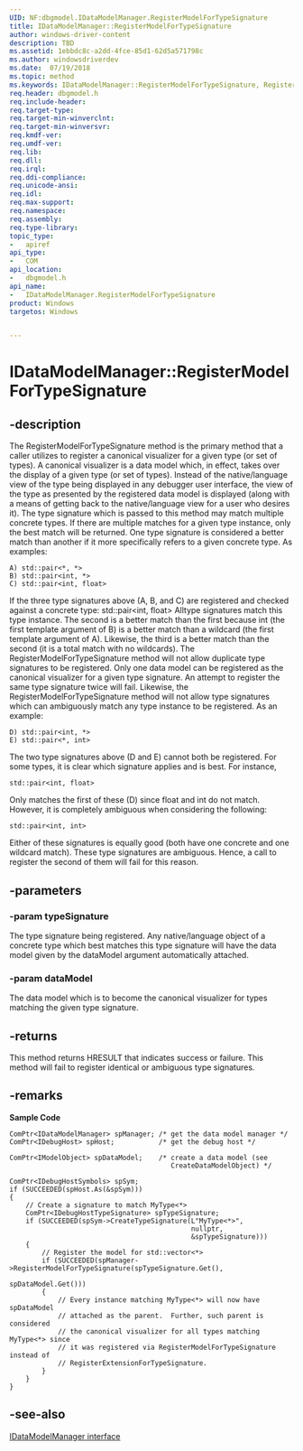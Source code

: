 ```yaml
---
UID: NF:dbgmodel.IDataModelManager.RegisterModelForTypeSignature
title: IDataModelManager::RegisterModelForTypeSignature
author: windows-driver-content
description: TBD
ms.assetid: 1ebbdc8c-a2dd-4fce-85d1-62d5a571798c
ms.author: windowsdriverdev
ms.date:  07/19/2018
ms.topic: method
ms.keywords: IDataModelManager::RegisterModelForTypeSignature, RegisterModelForTypeSignature, IDataModelManager.RegisterModelForTypeSignature, IDataModelManager::RegisterModelForTypeSignature, IDataModelManager.RegisterModelForTypeSignature
req.header: dbgmodel.h
req.include-header:
req.target-type:
req.target-min-winverclnt:
req.target-min-winversvr:
req.kmdf-ver:
req.umdf-ver:
req.lib:
req.dll:
req.irql: 
req.ddi-compliance:
req.unicode-ansi:
req.idl:
req.max-support:
req.namespace:
req.assembly:
req.type-library: 
topic_type: 
-	apiref
api_type: 
-	COM
api_location: 
-	dbgmodel.h
api_name: 
-	IDataModelManager.RegisterModelForTypeSignature
product: Windows
targetos: Windows


---
```


# IDataModelManager::RegisterModelForTypeSignature


## -description

The RegisterModelForTypeSignature method is the primary method that a caller utilizes to register a canonical visualizer for a given type (or set of types). A canonical visualizer is a data model which, in effect, takes over the display of a given type (or set of types). Instead of the native/language view of the type being displayed in any debugger user interface, the view of the type as presented by the registered data model is displayed (along with a means of getting back to the native/language view for a user who desires it). 
The type signature which is passed to this method may match multiple concrete types. If there are multiple matches for a given type instance, only the best match will be returned. One type signature is considered a better match than another if it more specifically refers to a given concrete type. As examples: 

```
A) std::pair<*, *>
B) std::pair<int, *>
C) std::pair<int, float>
```

If the three type signatures above (A, B, and C) are registered and checked against a concrete type: 
std::pair<int, float>
Alltype signatures match this type instance. The second is a better match than the first because int (the first template argument of B) is a better match than a wildcard (the first template argument of A). Likewise, the third is a better match than the second (it is a total match with no wildcards). 
The RegisterModelForTypeSignature method will not allow duplicate type signatures to be registered. Only one data model can be registered as the canonical visualizer for a given type signature. An attempt to register the same type signature twice will fail. Likewise, the RegisterModelForTypeSignature method will not allow type signatures which can ambiguously match any type instance to be registered. As an example:
```
D) std::pair<int, *>
E) std::pair<*, int>
```
The two type signatures above (D and E) cannot both be registered. For some types, it is clear which signature applies and is best. For instance, 
```
std::pair<int, float>
```
Only matches the first of these (D) since float and int do not match. However, it is completely ambiguous when considering the following: 
```
std::pair<int, int>
```
Either of these signatures is equally good (both have one concrete and one wildcard match). These type signatures are ambiguous. Hence, a call to register the second of them will fail for this reason. 


## -parameters

### -param typeSignature
The type signature being registered. Any native/language object of a concrete type which best matches this type signature will have the data model given by the dataModel argument automatically attached.


### -param dataModel
The data model which is to become the canonical visualizer for types matching the given type signature.


## -returns

This method returns HRESULT that indicates success or failure. This method will fail to register identical or ambiguous type signatures.


## -remarks

**Sample Code**

```
ComPtr<IDataModelManager> spManager; /* get the data model manager */
ComPtr<IDebugHost> spHost;           /* get the debug host */

ComPtr<IModelObject> spDataModel;    /* create a data model (see 
                                        CreateDataModelObject) */

ComPtr<IDebugHostSymbols> spSym;
if (SUCCEEDED(spHost.As(&spSym)))
{
    // Create a signature to match MyType<*>
    ComPtr<IDebugHostTypeSignature> spTypeSignature;
    if (SUCCEEDED(spSym->CreateTypeSignature(L"MyType<*>", 
                                             nullptr, 
                                             &spTypeSignature)))
    {
        // Register the model for std::vector<*>
        if (SUCCEEDED(spManager->RegisterModelForTypeSignature(spTypeSignature.Get(),
                                                               spDataModel.Get()))
        {
            // Every instance matching MyType<*> will now have spDataModel 
            // attached as the parent.  Further, such parent is considered 
            // the canonical visualizer for all types matching MyType<*> since 
            // it was registered via RegisterModelForTypeSignature instead of
            // RegisterExtensionForTypeSignature.
        }
    }
}
```

## -see-also

[IDataModelManager interface](nn-dbgmodel-idatamodelmanager.md)